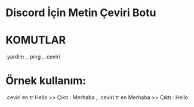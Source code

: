 # Discord İçin Metin Çeviri Botu 

# KOMUTLAR 
.yardim , .ping , .ceviri 
# Örnek kullanım: 
.ceviri en tr Hello >> Çıktı : Merhaba , .ceviri tr en Merhaba >> Çıktı : Hello
